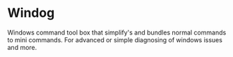 # Windog
Windows command tool box that simplify's and bundles normal commands to mini commands. For advanced or simple diagnosing of windows issues and more.  
